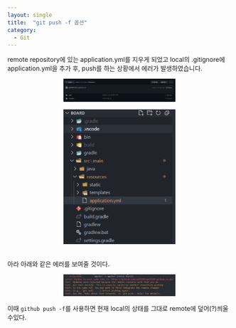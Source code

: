 ```yaml
---
layout: single
title:  "git push -f 옵션"
category:
  - Git
---
```


remote repository에 있는 application.yml를 지우게 되었고 local의 .gitignore에 application.yml을 추가 후, push를 하는 상황에서 에러가 발생하였습니다.
<br/>

<p align="center">
    <img src="/images/before_githubf.png" width="50%" class="image__border">
</p>

<p align="center">
    <img src="/images/local.png" width="50%" class="image__border">
</p>
<br/>
아라 아래와 같은 에러를 보여줄 것이다.
<p align="center">
    <img src="/images/push_error.png" width="50%" class="image__border">
</p>

이때  `github push -f`를 사용하면 현재 local의 상태를 그대로 remote에 덮어(?)씌울수있다.
